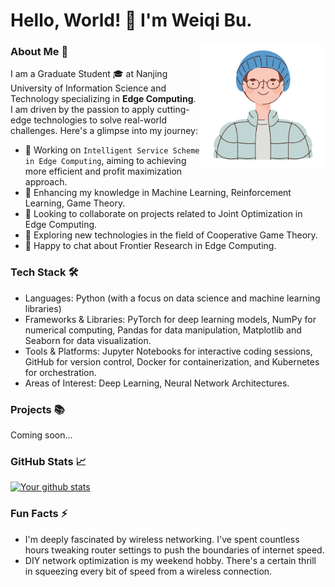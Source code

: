 # Hello, World! 👋 I'm Weiqi Bu.

<img align="right" src="https://github.com/BWQ-L/BWQ-L/blob/main/Boy.jpg?raw=true" width="200"/>

### About Me 🚀
I am a Graduate Student 🎓 at Nanjing University of Information Science and Technology specializing in **Edge Computing**. I am driven by the passion to apply cutting-edge technologies to solve real-world challenges. Here's a glimpse into my journey:

- 🔭 Working on `Intelligent Service Scheme in Edge Computing`, aiming to achieving more efficient and profit maximization approach.
- 🌱 Enhancing my knowledge in Machine Learning, Reinforcement Learning, Game Theory.
- 👯 Looking to collaborate on projects related to Joint Optimization in Edge Computing.
- 🤔 Exploring new technologies in the field of Cooperative Game Theory.
- 💬 Happy to chat about Frontier Research in Edge Computing.

### Tech Stack 🛠️
- Languages: Python (with a focus on data science and machine learning libraries)
- Frameworks & Libraries: PyTorch for deep learning models, NumPy for numerical computing, Pandas for data manipulation, Matplotlib and Seaborn for data visualization.
- Tools & Platforms: Jupyter Notebooks for interactive coding sessions, GitHub for version control, Docker for containerization, and Kubernetes for orchestration.
- Areas of Interest: Deep Learning, Neural Network Architectures.

### Projects 📚
Coming soon...

### GitHub Stats 📈
[![Your github stats](https://github-readme-stats.vercel.app/api?username=BWQ-L&show_icons=true&theme=flag-india)](https://github.com/anuraghazra/github-readme-stats)

### Fun Facts ⚡
- I'm deeply fascinated by wireless networking. I've spent countless hours tweaking router settings to push the boundaries of internet speed.
- DIY network optimization is my weekend hobby. There's a certain thrill in squeezing every bit of speed from a wireless connection.


